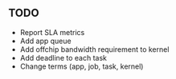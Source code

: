 ## TODO
- Report SLA metrics
- Add app queue
- Add offchip bandwidth requirement to kernel
- Add deadline to each task
- Change terms (app, job, task, kernel)